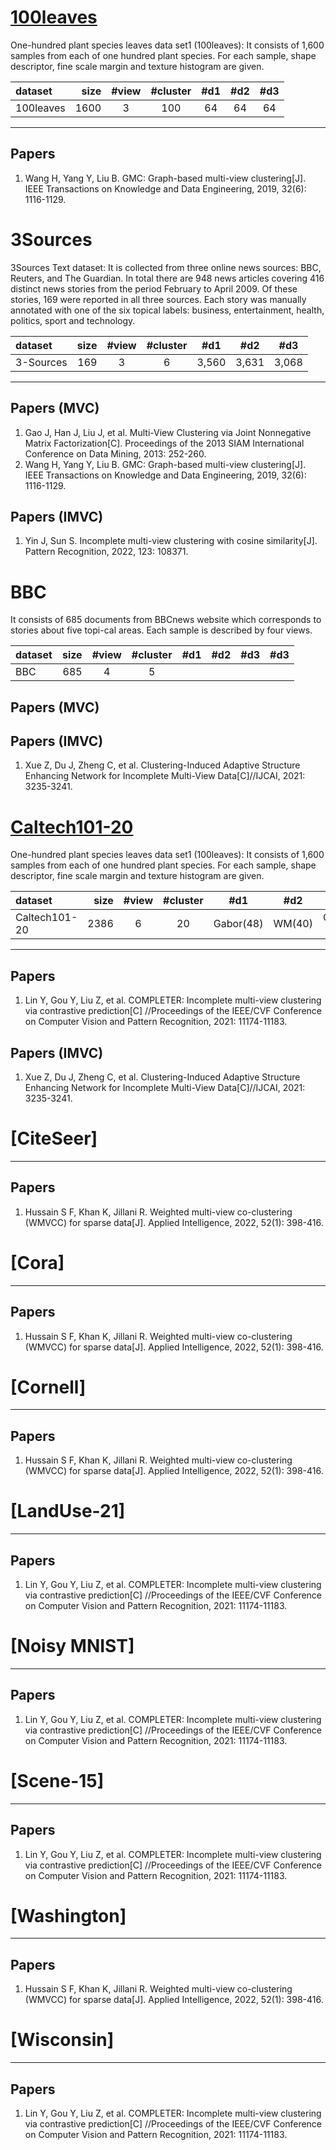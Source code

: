# [100leaves](https://archive.ics.uci.edu/ml/datasets/One-hundred+plant+species+leaves+data+set)

One-hundred plant species leaves data set1 (100leaves): It consists of 1,600 samples from each of one hundred plant
species. For each sample, shape descriptor, fine scale margin and texture histogram are given.

| dataset | size | #view | #cluster | #d1 | #d2 | #d3 |
| :-----|-----:| :----: |:--------:|:---:|:---:|:---:|
| 100leaves | 1600 | 3 |   100    | 64  | 64  |  64 |

--------------------------------------------------------

## Papers

1. Wang H, Yang Y, Liu B. GMC: Graph-based multi-view clustering[J]. IEEE Transactions on Knowledge and Data
   Engineering, 2019, 32(6): 1116-1129.


# 3Sources

3Sources Text dataset: It is collected from three online news sources: BBC, Reuters, and The Guardian. In total there
are 948 news articles covering 416 distinct news stories from the period February to April 2009. Of these stories, 169
were reported in all three sources. Each story was manually annotated with one of the six topical labels: business,
entertainment, health, politics, sport and technology.

| dataset | size | #view | #cluster | #d1 | #d2 | #d3 |
| :-----|-----:| :----: |:--------:|:--------:|:--------:|:--------:|
| 3-Sources | 169 | 3 | 6 |3,560| 3,631| 3,068|

--------------------------------------------------------
 
## Papers (MVC)

1. Gao J, Han J, Liu J, et al. Multi-View Clustering via Joint Nonnegative Matrix Factorization[C]. Proceedings of the
   2013 SIAM International Conference on Data Mining, 2013: 252-260.
2. Wang H, Yang Y, Liu B. GMC: Graph-based multi-view clustering[J]. IEEE Transactions on Knowledge and Data
   Engineering, 2019, 32(6): 1116-1129.

## Papers (IMVC)
1. Yin J, Sun S. Incomplete multi-view clustering with cosine similarity[J]. Pattern Recognition, 2022, 123: 108371.


# BBC

It consists of 685 documents from BBCnews website which corresponds to stories about five topi-cal areas. Each sample is
described by four views.

| dataset | size | #view | #cluster | #d1 | #d2 | #d3 | #d3 |
|:--------|-----:|:-----:|:--------:|:---:|:---:|:---:|:---:|
| BBC     |  685 |   4   |    5     |     |     |     |     |

## Papers (MVC)

## Papers (IMVC)

1. Xue Z, Du J, Zheng C, et al. Clustering-Induced Adaptive Structure Enhancing Network for Incomplete Multi-View
   Data[C]//IJCAI, 2021: 3235-3241.





# [Caltech101-20](http://www.vision.caltech.edu/Image)

One-hundred plant species leaves data set1 (100leaves): It consists of 1,600 samples from each of one hundred plant
species. For each sample, shape descriptor, fine scale margin and texture histogram are given.

| dataset       | size | #view | #cluster |   #d1    | #d2 | #d3 |#d4 |   #d5    |#d6 |
|:--------------|-----:|:-----:|:--------:|:--------:|:---:|:---:|:---:|:--------:|:---:|
| Caltech101-20 | 2386 |   6   |    20    |Gabor(48) | WM(40)| Centrist (254) | HOG(1984) |GIST(512) | LBP(928)  |

--------------------------------------------------------

## Papers

1. Lin Y, Gou Y, Liu Z, et al. COMPLETER: Incomplete multi-view clustering via contrastive prediction[C] //Proceedings
   of the IEEE/CVF Conference on Computer Vision and Pattern Recognition, 2021: 11174-11183.


## Papers (IMVC)

1. Xue Z, Du J, Zheng C, et al. Clustering-Induced Adaptive Structure Enhancing Network for Incomplete Multi-View
   Data[C]//IJCAI, 2021: 3235-3241.


# [CiteSeer]

--------------------------------------------------------

## Papers

1. Hussain S F, Khan K, Jillani R. Weighted multi-view co-clustering (WMVCC) for sparse data[J]. Applied Intelligence,
   2022, 52(1): 398-416.



# [Cora]

--------------------------------------------------------

## Papers

1. Hussain S F, Khan K, Jillani R. Weighted multi-view co-clustering (WMVCC) for sparse data[J]. Applied Intelligence,
   2022, 52(1): 398-416.



# [Cornell]

--------------------------------------------------------

## Papers

1. Hussain S F, Khan K, Jillani R. Weighted multi-view co-clustering (WMVCC) for sparse data[J]. Applied Intelligence,
   2022, 52(1): 398-416.



# [LandUse-21]


--------------------------------------------------------

## Papers

1. Lin Y, Gou Y, Liu Z, et al. COMPLETER: Incomplete multi-view clustering via contrastive prediction[C] //Proceedings
   of the IEEE/CVF Conference on Computer Vision and Pattern Recognition, 2021: 11174-11183.


# [Noisy MNIST]


--------------------------------------------------------

## Papers

1. Lin Y, Gou Y, Liu Z, et al. COMPLETER: Incomplete multi-view clustering via contrastive prediction[C] //Proceedings
   of the IEEE/CVF Conference on Computer Vision and Pattern Recognition, 2021: 11174-11183.


# [Scene-15]


--------------------------------------------------------

## Papers

1. Lin Y, Gou Y, Liu Z, et al. COMPLETER: Incomplete multi-view clustering via contrastive prediction[C] //Proceedings
   of the IEEE/CVF Conference on Computer Vision and Pattern Recognition, 2021: 11174-11183.


# [Washington]

--------------------------------------------------------

## Papers

1. Hussain S F, Khan K, Jillani R. Weighted multi-view co-clustering (WMVCC) for sparse data[J]. Applied Intelligence,
   2022, 52(1): 398-416.



# [Wisconsin]


--------------------------------------------------------

## Papers

1. Lin Y, Gou Y, Liu Z, et al. COMPLETER: Incomplete multi-view clustering via contrastive prediction[C] //Proceedings
   of the IEEE/CVF Conference on Computer Vision and Pattern Recognition, 2021: 11174-11183.




